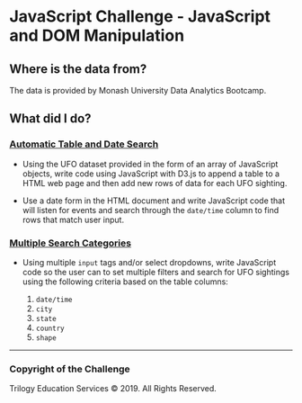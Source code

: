 # JavaScript Challenge - JavaScript and DOM Manipulation

## Where is the data from?

The data is provided by Monash University Data Analytics Bootcamp.

## What did I do?

### [Automatic Table and Date Search](UFO-level-1)

* Using the UFO dataset provided in the form of an array of JavaScript objects, write code using JavaScript with D3.js to append a table to a HTML web page and then add new rows of data for each UFO sighting.

* Use a date form in the HTML document and write JavaScript code that will listen for events and search through the `date/time` column to find rows that match user input.

### [Multiple Search Categories](UFO-level-2)

* Using multiple `input` tags and/or select dropdowns, write JavaScript code so the user can to set multiple filters and search for UFO sightings using the following criteria based on the table columns:

  1. `date/time`
  2. `city`
  3. `state`
  4. `country`
  5. `shape`

- - -
### Copyright of the Challenge
Trilogy Education Services © 2019. All Rights Reserved.
